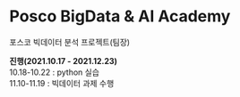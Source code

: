 # Posco BigData & AI Academy 
포스코 빅데이터 분석 프로젝트(팀장)

**진행(2021.10.17 - 2021.12.23)**  
10.18-10.22 : python 실습  
11.10-11.19 : 빅데이터 과제 수행
